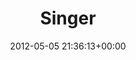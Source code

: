 ---
title:		"Singer"
type:		"photos"
mediatype:		"upload"
location:		"Dublin, Ireland"
date:		"2012-05-05 21:36:13+00:00"
album:		"people"
filename:		"singer.md"
series:		"portraits"
cl_public_id:		"people/singer"
cl_version:		1497005551
format:		"tiff"
bytes:		2731956
width:		2174
height:		1440
colours:
- "#0E0E0E"
- "#7A7979"
- "#D2D1D1"
exposure_mode:		"Manual"
program:		"Manual"
aperture:		"2.8"
focal_length:		"200.0 mm"
iso:		"200"
shutter_speed:		"1/30"
metering:		"Center-weighted average"
flash:		"Off, Did not fire"
white_balance:		"Custom"
colour_temp:		"2550"
has_crop:		"false"
orientation:		"Horizontal (normal)"
camera_model:		"NIKON D7000"
lens_info:		"70-200mm f/2.8"
artist:		"Matt Finucane"
x_resolution:		"240"
y_resolution:		"240"
---
